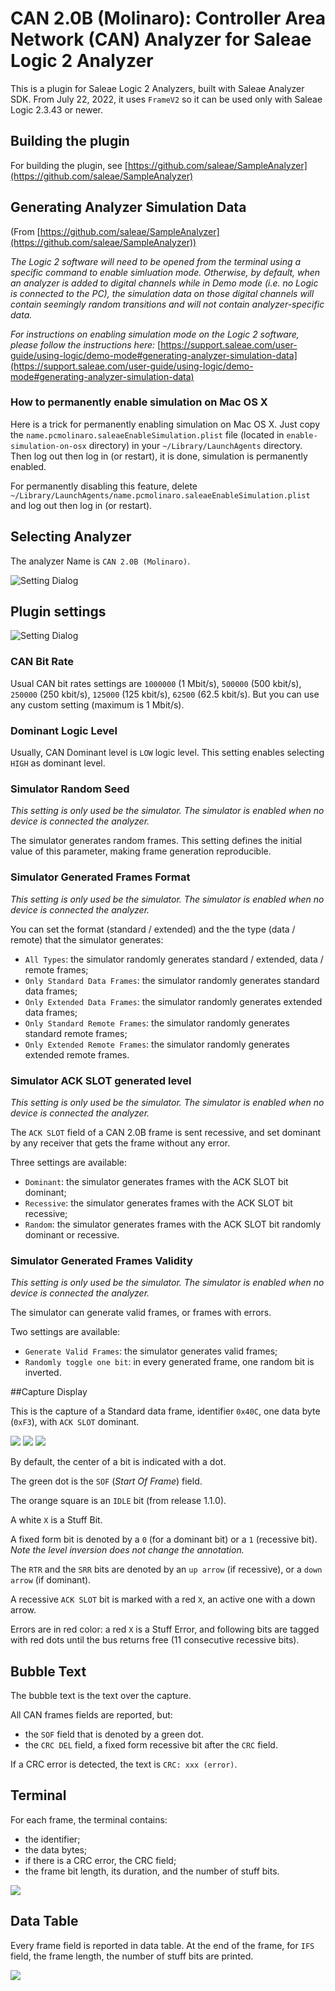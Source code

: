 # CAN 2.0B (Molinaro): Controller Area Network (CAN) Analyzer for Saleae Logic 2 Analyzer

This is a plugin for Saleae Logic 2 Analyzers, built with Saleae Analyzer SDK. From July 22, 2022, it uses `FrameV2` so it can be used only with Saleae Logic 2.3.43 or newer.

## Building the plugin

For building the plugin, see [https://github.com/saleae/SampleAnalyzer](https://github.com/saleae/SampleAnalyzer)

## Generating Analyzer Simulation Data

(From [https://github.com/saleae/SampleAnalyzer](https://github.com/saleae/SampleAnalyzer))

*The Logic 2 software will need to be opened from the terminal using a specific command to enable simluation mode. Otherwise, by default, when an analyzer is added to digital channels while in Demo mode (i.e. no Logic is connected to the PC), the simulation data on those digital channels will contain seemingly random transitions and will not contain analyzer-specific data.*

*For instructions on enabling simulation mode on the Logic 2 software, please follow the instructions here:*
[https://support.saleae.com/user-guide/using-logic/demo-mode#generating-analyzer-simulation-data](https://support.saleae.com/user-guide/using-logic/demo-mode#generating-analyzer-simulation-data)

### How to permanently enable simulation on Mac OS X

Here is a trick for permanently enabling simulation on Mac OS X. Just copy the `name.pcmolinaro.saleaeEnableSimulation.plist` file (located in `enable-simulation-on-osx` directory) in your `~/Library/LaunchAgents` directory. Then log out then log in (or restart), it is done, simulation is permanently enabled.

For permanently  disabling this feature, delete `~/Library/LaunchAgents/name.pcmolinaro.saleaeEnableSimulation.plist` and log out then log in (or restart).

## Selecting Analyzer

The analyzer Name is `CAN 2.0B (Molinaro)`.

![Setting Dialog](readme-images/selecting-analyzer.png)

## Plugin settings


![Setting Dialog](readme-images/setting-dialog.png)

### CAN Bit Rate

Usual CAN bit rates settings are `1000000` (1 Mbit/s), `500000` (500 kbit/s), `250000` (250 kbit/s), `125000` (125 kbit/s), `62500` (62.5 kbit/s). But you can use any custom setting (maximum is 1 Mbit/s).


### Dominant Logic Level

Usually, CAN Dominant level is `LOW` logic level. This setting enables selecting `HIGH` as dominant level. 

### Simulator Random Seed

*This setting is only used be the simulator. The simulator is enabled when no device is connected the analyzer.*

The simulator generates random frames. This setting defines the initial value of this parameter, making frame generation reproducible. 


### Simulator Generated Frames Format

*This setting is only used be the simulator. The simulator is enabled when no device is connected the analyzer.*

You can set the format (standard / extended) and the the type (data / remote) that the simulator generates:

* `All Types`: the simulator randomly generates standard / extended, data / remote frames;
* `Only Standard Data Frames`: the simulator randomly generates standard data frames;
* `Only Extended Data Frames`: the simulator randomly generates extended data frames;
* `Only Standard Remote Frames`: the simulator randomly generates standard remote frames;
* `Only Extended Remote Frames`: the simulator randomly generates extended remote frames.


### Simulator ACK SLOT generated level

*This setting is only used be the simulator. The simulator is enabled when no device is connected the analyzer.*

The `ACK SLOT` field of a CAN 2.0B frame is sent recessive, and set dominant by any receiver that gets the frame without any error.

Three settings are available:

* `Dominant`: the simulator generates frames with the ACK SLOT bit dominant;
* `Recessive`: the simulator generates frames with the ACK SLOT bit recessive;
* `Random`: the simulator generates frames with the ACK SLOT bit randomly dominant or recessive.

### Simulator Generated Frames Validity

*This setting is only used be the simulator. The simulator is enabled when no device is connected the analyzer.*

The simulator can generate valid frames, or frames with errors.

Two settings are available:

* `Generate Valid Frames`: the simulator generates valid frames;
* `Randomly toggle one bit`: in every generated frame, one random bit is inverted.


##Capture Display

This is the capture of a Standard data frame, identifier `0x40C`, one data byte (`0xF3`), with `ACK SLOT` dominant.

![](readme-images/capture-left.png)
![](readme-images/capture-center.png)
![](readme-images/capture-right.png)

By default, the center of a bit is indicated with a dot.

The green dot is the `SOF` (*Start Of Frame*) field.

The orange square is an `IDLE` bit (from release 1.1.0).

A white `X` is a Stuff Bit.

A fixed form bit is denoted by a `0` (for a dominant bit) or a `1` (recessive bit). *Note the level inversion does not change the annotation.* 

The `RTR` and the `SRR` bits are denoted by an `up arrow` (if recessive), or a `down arrow` (if dominant).

A recessive `ACK SLOT` bit is marked with a red `X`, an active one with a down arrow.

Errors are in red color: a red `X` is a Stuff Error, and following bits are tagged with red dots until the bus returns free (11 consecutive recessive bits).

## Bubble Text

The bubble text is the text over the capture.

All CAN frames fields are reported, but:

* the `SOF` field that is denoted by a green dot.
* the `CRC DEL` field, a fixed form recessive bit after the `CRC` field.

If a CRC error is detected, the text is `CRC: xxx (error)`.
 
## Terminal

For each frame, the terminal contains:

* the identifier;
* the data bytes;
* if there is a CRC error, the CRC field;
* the frame bit length, its duration, and the number of stuff bits.

![](readme-images/terminal-text.png)

 
## Data Table

Every frame field is reported in data table. At the end of the frame, for `IFS` field, the frame length, the number of stuff bits are printed.

![](readme-images/data-table.png)
